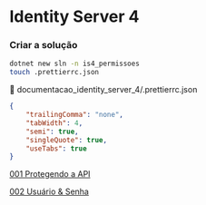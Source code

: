 # Identity Server 4

### Criar a solução

```sh
dotnet new sln -n is4_permissoes
touch .prettierrc.json
```

📝 documentacao_identity_server_4/.prettierrc.json

```json
{
	"trailingComma": "none",
	"tabWidth": 4,
	"semi": true,
	"singleQuote": true,
	"useTabs": true
}
```

[001 Protegendo a API](./001_protegendo_api/README.md)

[002 Usuário & Senha](./002_user_password/README.md)
